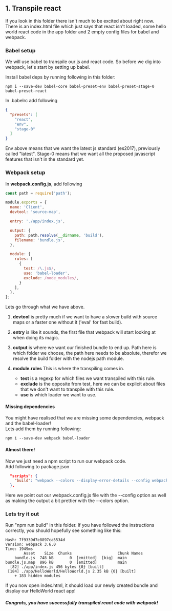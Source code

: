## 1. Transpile react

If you look in this folder there isn't much to be excited about right now.
There is an index.html file which just says that react isn't loaded, some hello world react code in the app folder and 2 empty config files for babel and webpack.

### Babel setup

We will use babel to transpile our js and react code. So before we dig into webpack, let's start by setting up babel.

Install babel deps by running following in this folder:
````text
npm i --save-dev babel-core babel-preset-env babel-preset-stage-0 babel-preset-react
````

In .babelrc add following
```json
{
  "presets": [
    "react",
    "env",
    "stage-0"
  ]
}
```

Env above means that we want the latest js standard (es2017), previously called "latest". Stage-0 means that we want all the proposed javascript features that isn't in the standard yet.

### Webpack setup

In **webpack.config.js**, add following
```js
const path = require('path');

module.exports = {
  name: 'Client',
  devtool: 'source-map',

  entry: './app/index.js',

  output: {
    path: path.resolve(__dirname, 'build'),
    filename: 'bundle.js',
  },

  module: {
    rules: [
      {
        test: /\.js$/,
        use: 'babel-loader',
        exclude: /node_modules/,
      }
    ],
  },
};
```
Lets go through what we have above.

1. **devtool** is pretty much if we want to have a slower build with source maps or a faster one without it ('eval' for fast build).

2. **entry** is like it sounds, the first file that webpack will start looking at when doing its magic.

3. **output** is where we want our finished bundle to end up. Path here is which folder we choose, the path here needs to be absolute, therefor we resolve the build folder with the nodejs path module.

4. **module.rules** This is where the transpiling comes in. 

    - **test** is a regexp for which files we want transpiled with this rule. 
    - **exclude** is the opposite from test, here we can be explicit about files that we don't want to transpile with this rule.
    - **use** is which loader we want to use.

#### Missing dependencies

You might have realised that we are missing some dependencies, webpack and the babel-loader!<br>
Lets add them by running following:
````text
npm i --save-dev webpack babel-loader
````

#### Almost there!

Now we just need a npm script to run our webpack code.<br>
Add following to package.json
````json
  "scripts": {
    "build": "webpack --colors --display-error-details --config webpack.config.js"
  },
````

Here we point out our webpack.config.js file with the --config option as well as making the output a bit prettier with the --colors option.

### Lets try it out

Run "npm run build" in this folder.
If you have followed the instructions correctly, you should hopefully see something like this:<br/>
````text
Hash: 7f9339d7e8897ca5534d
Version: webpack 3.6.0
Time: 1949ms
        Asset    Size  Chunks                    Chunk Names
    bundle.js  748 kB       0  [emitted]  [big]  main
bundle.js.map  896 kB       0  [emitted]         main
  [82] ./app/index.js 456 bytes {0} [built]
 [184] ./app/HelloWorld/HelloWorld.js 2.35 kB {0} [built]
    + 183 hidden modules
````

If you now open index.html, it should load our newly created bundle and display our HelloWorld react app!

##### Congrats, you have successfully transpiled react code with webpack! 

